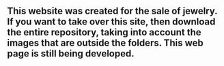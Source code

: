 ## This website was created for the sale of jewelry. If you want to take over this site, then download the entire repository, taking into account the images that are outside the folders. This web page is still being developed.
